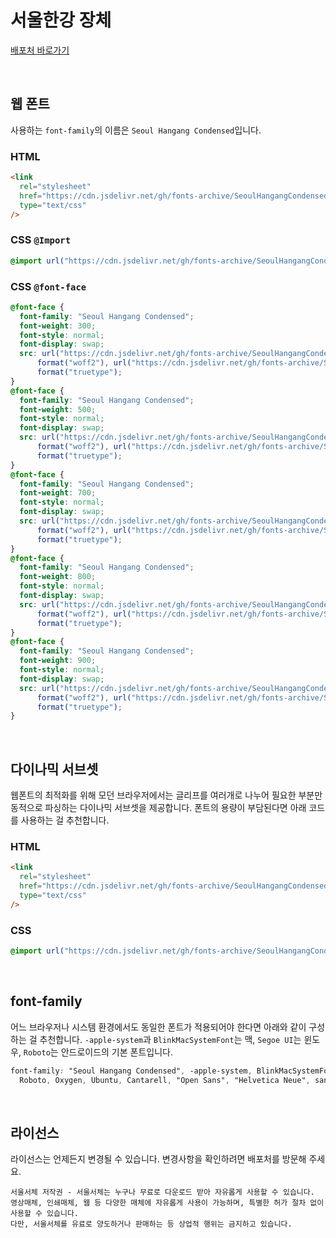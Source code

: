 # 서울한강 장체

[배포처 바로가기](https://www.seoul.go.kr/seoul/font.do)

&nbsp;

## 웹 폰트

사용하는 `font-family`의 이름은 `Seoul Hangang Condensed`입니다.

### HTML

```html
<link
  rel="stylesheet"
  href="https://cdn.jsdelivr.net/gh/fonts-archive/SeoulHangangCondensed/SeoulHangangCondensed.css"
  type="text/css"
/>
```

### CSS `@Import`

```css
@import url("https://cdn.jsdelivr.net/gh/fonts-archive/SeoulHangangCondensed/SeoulHangangCondensed.css");
```

### CSS `@font-face`

```css
@font-face {
  font-family: "Seoul Hangang Condensed";
  font-weight: 300;
  font-style: normal;
  font-display: swap;
  src: url("https://cdn.jsdelivr.net/gh/fonts-archive/SeoulHangangCondensed/SeoulHangangCondensed-Light.woff2")
      format("woff2"), url("https://cdn.jsdelivr.net/gh/fonts-archive/SeoulHangangCondensed/SeoulHangangCondensed-Light.ttf")
      format("truetype");
}
@font-face {
  font-family: "Seoul Hangang Condensed";
  font-weight: 500;
  font-style: normal;
  font-display: swap;
  src: url("https://cdn.jsdelivr.net/gh/fonts-archive/SeoulHangangCondensed/SeoulHangangCondensed-Medium.woff2")
      format("woff2"), url("https://cdn.jsdelivr.net/gh/fonts-archive/SeoulHangangCondensed/SeoulHangangCondensed-Medium.ttf")
      format("truetype");
}
@font-face {
  font-family: "Seoul Hangang Condensed";
  font-weight: 700;
  font-style: normal;
  font-display: swap;
  src: url("https://cdn.jsdelivr.net/gh/fonts-archive/SeoulHangangCondensed/SeoulHangangCondensed-Bold.woff2")
      format("woff2"), url("https://cdn.jsdelivr.net/gh/fonts-archive/SeoulHangangCondensed/SeoulHangangCondensed-Bold.ttf")
      format("truetype");
}
@font-face {
  font-family: "Seoul Hangang Condensed";
  font-weight: 800;
  font-style: normal;
  font-display: swap;
  src: url("https://cdn.jsdelivr.net/gh/fonts-archive/SeoulHangangCondensed/SeoulHangangCondensed-ExtraBold.woff2")
      format("woff2"), url("https://cdn.jsdelivr.net/gh/fonts-archive/SeoulHangangCondensed/SeoulHangangCondensed-ExtraBold.ttf")
      format("truetype");
}
@font-face {
  font-family: "Seoul Hangang Condensed";
  font-weight: 900;
  font-style: normal;
  font-display: swap;
  src: url("https://cdn.jsdelivr.net/gh/fonts-archive/SeoulHangangCondensed/SeoulHangangCondensed-Black.woff2")
      format("woff2"), url("https://cdn.jsdelivr.net/gh/fonts-archive/SeoulHangangCondensed/SeoulHangangCondensed-Black.ttf")
      format("truetype");
}
```

&nbsp;

## 다이나믹 서브셋

웹폰트의 최적화를 위해 모던 브라우저에서는 글리프를 여러개로 나누어 필요한 부분만 동적으로 파싱하는 다이나믹 서브셋을 제공합니다. 폰트의 용량이 부담된다면 아래 코드를 사용하는 걸 추천합니다.

### HTML

```html
<link
  rel="stylesheet"
  href="https://cdn.jsdelivr.net/gh/fonts-archive/SeoulHangangCondensed/subsets/SeoulHangangCondensed-dynamic-subset.css"
  type="text/css"
/>
```

### CSS

```css
@import url("https://cdn.jsdelivr.net/gh/fonts-archive/SeoulHangangCondensed/subsets/SeoulHangangCondensed-dynamic-subset.css");
```

&nbsp;

## font-family

어느 브라우저나 시스템 환경에서도 동일한 폰트가 적용되어야 한다면 아래와 같이 구성하는 걸 추천합니다. `-apple-system`과 `BlinkMacSystemFont`는 맥, `Segoe UI`는 윈도우, `Roboto`는 안드로이드의 기본 폰트입니다.

```css
font-family: "Seoul Hangang Condensed", -apple-system, BlinkMacSystemFont, "Segoe UI",
  Roboto, Oxygen, Ubuntu, Cantarell, "Open Sans", "Helvetica Neue", sans-serif;
```

&nbsp;

## 라이선스

라이선스는 언제든지 변경될 수 있습니다. 변경사항을 확인하려면 배포처를 방문해 주세요.

```
서울서체 저작권 - 서울서체는 누구나 무료로 다운로드 받아 자유롭게 사용할 수 있습니다.
영상매체, 인쇄매체, 웹 등 다양한 매체에 자유롭게 사용이 가능하며, 특별한 허가 절차 없이 사용할 수 있습니다.
다만, 서울서체를 유료로 양도하거나 판매하는 등 상업적 행위는 금지하고 있습니다.
```
